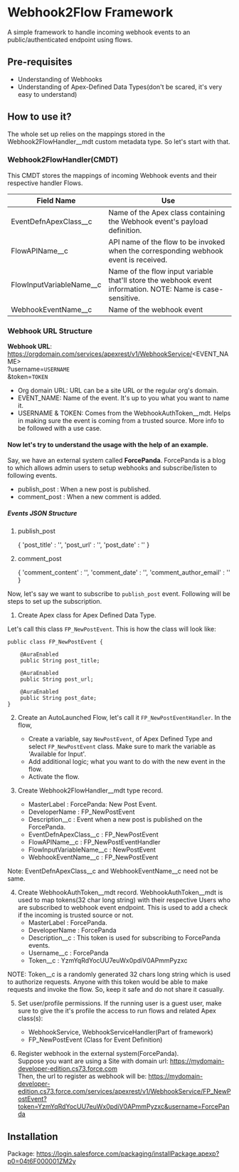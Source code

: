 # Webhook2Flow Framework

A simple framework to handle incoming webhook events to an public/authenticated endpoint using flows.

## Pre-requisites
- Understanding of Webhooks
- Understanding of Apex-Defined Data Types(don't be scared, it's very easy to understand)

## How to use it?
The whole set up relies on the mappings stored in the Webhook2FlowHandler__mdt custom metadata type. So let's start with that.

### Webhook2FlowHandler(CMDT)
This CMDT stores the mappings of incoming Webhook events and their respective handler Flows.

|Field Name |Use 	    
|-|-|
| EventDefnApexClass__c | Name of the Apex class containing the Webhook event's payload definition. |
| FlowAPIName__c | API name of the flow to be invoked when the corresponding webhook event is received. |
| FlowInputVariableName__c | Name of the flow input variable that'll store the webhook event information. NOTE: Name is case-sensitive. |
| WebhookEventName__c | Name of the webhook event |

### Webhook URL Structure

**Webhook URL**: https://orgdomain.com/services/apexrest/v1/WebhookService/<EVENT_NAME>  \
?username=`USERNAME`  \
&token=`TOKEN`

- Org domain URL: URL can be a site URL or the regular org's domain. 
- EVENT_NAME: Name of the event. It's up to you what you want to name it.
- USERNAME & TOKEN: Comes from the WebhookAuthToken__mdt. Helps in making sure the event is coming from a trusted source. More info to be followed with a use case.

#### Now let's try to understand the usage with the help of an example.

Say, we have an external system called **ForcePanda**. ForcePanda is a blog to which allows admin users to setup webhooks and subscribe/listen to following events.

- publish_post : When a new post is published.
- comment_post : When a new comment is added.

##### Events JSON Structure

1. publish_post

    {
        'post_title' : '',
        'post_url' : '',
        'post_date' : ''
    }

2. comment_post

    {
        'comment_content' : '',
        'comment_date' : '',
        'comment_author_email' : ''
    }

Now, let's say we want to subscribe to `publish_post` event. Following will be steps to set up the subscription. 

1. Create Apex class for Apex Defined Data Type.

Let's call this class `FP_NewPostEvent`. This is how the class will look like:

    public class FP_NewPostEvent {

        @AuraEnabled
        public String post_title;

        @AuraEnabled
        public String post_url;

        @AuraEnabled
        public String post_date;
    }

2. Create an AutoLaunched Flow, let's call it `FP_NewPostEventHandler`. In the flow,
    - Create a variable, say `NewPostEvent`, of Apex Defined Type and select `FP_NewPostEvent` class.
    Make sure to mark the variable as 'Available for Input'.
    - Add additional logic; what you want to do with the new event in the flow.
    - Activate the flow.

3. Create Webhook2FlowHandler__mdt type record.
    - MasterLabel : ForcePanda: New Post Event.
    - DeveloperName : FP_NewPostEvent
    - Description__c : Event when a new post is published on the ForcePanda. 
    - EventDefnApexClass__c : FP_NewPostEvent
    - FlowAPIName__c : FP_NewPostEventHandler
    - FlowInputVariableName__c : NewPostEvent
    - WebhookEventName__c : FP_NewPostEvent

Note: EventDefnApexClass__c and WebhookEventName__c need not be same.

4. Create WebhookAuthToken__mdt record.
WebhookAuthToken__mdt is used to map tokens(32 char long string) with their respective Users who are subscribed to webhook event endpoint.
This is used to add a check if the incoming is trusted source or not.
    - MasterLabel : ForcePanda.
    - DeveloperName : ForcePanda
    - Description__c : This token is used for subscribing to ForcePanda events.
    - Username__c : ForcePanda
    - Token__c : YzmYqRdYocUU7euWx0pdiV0APmmPyzxc

NOTE: Token__c is a randomly generated 32 chars long string which is used to authorize requests. Anyone with this token would be able to make requests and invoke the flow. So, keep it safe and do not share it casually. 

5. Set user/profile permissions.
If the running user is a guest user, make sure to give the it's profile the access to run flows and related Apex class(s): 
    - WebhookService, WebhookServiceHandler(Part of framework)
    - FP_NewPostEvent (Class for Event Definition)

5. Register webhook in the external system(ForcePanda).\
Suppose you want are using a Site with domain url: https://mydomain-developer-edition.cs73.force.com  
Then, the url to register as webhook will be: https://mydomain-developer-edition.cs73.force.com/services/apexrest/v1/WebhookService/FP_NewPostEvent?token=YzmYqRdYocUU7euWx0pdiV0APmmPyzxc&username=ForcePanda


## Installation

Package: https://login.salesforce.com/packaging/installPackage.apexp?p0=04t6F000001ZM2y